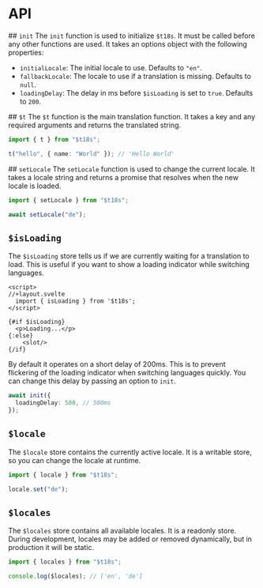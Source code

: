# API

## `init`
The `init` function is used to initialize `$t18s`. It must be called before any other functions are used. It takes an options object with the following properties:

- `initialLocale`: The initial locale to use. Defaults to `"en"`.
- `fallbackLocale`: The locale to use if a translation is missing. Defaults to `null`.
- `loadingDelay`: The delay in ms before `$isLoading` is set to `true`. Defaults to `200`.

## `$t`
The `$t` function is the main translation function. It takes a key and any required arguments and returns the translated string.

```ts
import { t } from "$t18s";

t("hello", { name: "World" }); // 'Hello World'
```

## `setLocale`
The `setLocale` function is used to change the current locale. It takes a locale string and returns a promise that resolves when the new locale is loaded.

```ts
import { setLocale } from "$t18s";

await setLocale("de");
```

## `$isLoading`

The `$isLoading` store tells us if we are currently waiting for a translation to load. This is useful if you want to show a loading indicator while switching languages.

```svelte
<script>
//+layout.svelte
  import { isLoading } from '$t18s';
</script>

{#if $isLoading}
  <p>Loading...</p>
{:else}
    <slot/>
{/if}
```

By default it operates on a short delay of 200ms. This is to prevent flickering of the loading indicator when switching languages quickly. You can change this delay by passing an option to `init`.

```ts
await init({
  loadingDelay: 500, // 500ms
});
```

## `$locale`

The `$locale` store contains the currently active locale. It is a writable store, so you can change the locale at runtime.

```ts
import { locale } from "$t18s";

locale.set("de");
```

## `$locales`

The `$locales` store contains all available locales. It is a readonly store.
During development, locales may be added or removed dynamically, but in production it will be static.

```ts
import { locales } from "$t18s";

console.log($locales); // ['en', 'de']
```
